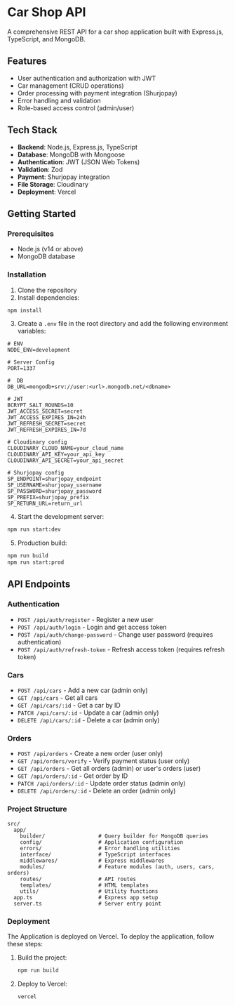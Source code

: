# Car Shop API

A comprehensive REST API for a car shop application built with Express.js, TypeScript, and MongoDB.

## Features

- User authentication and authorization with JWT
- Car management (CRUD operations)
- Order processing with payment integration (Shurjopay)
- Error handling and validation
- Role-based access control (admin/user)

## Tech Stack

- **Backend**: Node.js, Express.js, TypeScript
- **Database**: MongoDB with Mongoose
- **Authentication**: JWT (JSON Web Tokens)
- **Validation**: Zod
- **Payment**: Shurjopay integration
- **File Storage**: Cloudinary
- **Deployment**: Vercel

## Getting Started

### Prerequisites

- Node.js (v14 or above)
- MongoDB database

### Installation

1. Clone the repository
2. Install dependencies:

```bash
npm install
```

3. Create a `.env` file in the root directory and add the following environment variables:

```
# ENV
NODE_ENV=development

# Server Config
PORT=1337

#  DB
DB_URL=mongodb+srv://user:<url>.mongodb.net/<dbname>

# JWT
BCRYPT_SALT_ROUNDS=10
JWT_ACCESS_SECRET=secret
JWT_ACCESS_EXPIRES_IN=24h
JWT_REFRESH_SECRET=secret
JWT_REFRESH_EXPIRES_IN=7d

# Cloudinary config
CLOUDINARY_CLOUD_NAME=your_cloud_name
CLOUDINARY_API_KEY=your_api_key
CLOUDINARY_API_SECRET=your_api_secret

# Shurjopay config
SP_ENDPOINT=shurjopay_endpoint
SP_USERNAME=shurjopay_username
SP_PASSWORD=shurjopay_password
SP_PREFIX=shurjopay_prefix
SP_RETURN_URL=return_url
```

4. Start the development server:

```bash
npm run start:dev
```

5. Production build:

```bash
npm run build
npm run start:prod
```

## API Endpoints

### Authentication

- `POST /api/auth/register` - Register a new user
- `POST /api/auth/login` - Login and get access token
- `POST /api/auth/change-password` - Change user password (requires authentication)
- `POST /api/auth/refresh-token` - Refresh access token (requires refresh token)

### Cars

- `POST /api/cars` - Add a new car (admin only)
- `GET /api/cars` - Get all cars
- `GET /api/cars/:id` - Get a car by ID
- `PATCH /api/cars/:id` - Update a car (admin only)
- `DELETE /api/cars/:id` - Delete a car (admin only)

### Orders

- `POST /api/orders` - Create a new order (user only)
- `GET /api/orders/verify` - Verify payment status (user only)
- `GET /api/orders` - Get all orders (admin) or user's orders (user)
- `GET /api/orders/:id` - Get order by ID
- `PATCH /api/orders/:id` - Update order status (admin only)
- `DELETE /api/orders/:id` - Delete an order (admin only)

### Project Structure

```
src/
  app/
    builder/                 # Query builder for MongoDB queries
    config/                  # Application configuration
    errors/                  # Error handling utilities
    interface/               # TypeScript interfaces
    middlewares/             # Express middlewares
    modules/                 # Feature modules (auth, users, cars, orders)
    routes/                  # API routes
    templates/               # HTML templates
    utils/                   # Utility functions
  app.ts                     # Express app setup
  server.ts                  # Server entry point
```

### Deployment

The Application is deployed on Vercel. To deploy the application, follow these steps:

1. Build the project:
   ```bash
   npm run build
   ```
2. Deploy to Vercel:
   ```bash
   vercel
   ```
